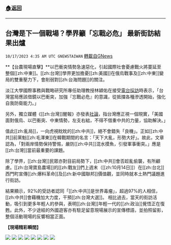 ###  [:house:返回](README.md)
---


## 台灣是下一個戰場？學界籲「忘戰必危」  最新街訪結果出爐
`10/17/2023 4:35 AM UTC GNEWSTAIWAN` [轉載自GNews](https://gnews.org/articles/1843074)

**【台農現場直擊】**以巴衝突情勢急速惡化，引起國際社會憂慮戰火將蔓延至整個[[zh:中東]]。[[zh:台灣]]學界更加擔憂[[zh:美國]]在俄烏戰事及[[zh:中東]]變局的雙重壓力下，會削弱對[[zh:台海問題]]的關注。

淡江大學國際事務與戰略研究所專任助理教授林穎佑在接受[電台採訪](https://www.rti.org.tw/news/view/id/2183158)時表示，「台灣當局應該借鏡以巴衝突，加強『忘戰必危』的意識，從抵擋各種滲透開始，強化自我防衛能力。」

另外，獨立媒體《[[zh:台灣]]醒報》亦發表[社論](https://anntw.com/articles/20231015-fJ6K)，指台灣應正視一個現實，「美國面對俄烏、以巴衝突、中東情勢，左支右絀，不得不借重中共的力量，協助解決。」

 
值此[[zh:亂局]]，一向虎視眈眈的[[zh:中共]]，絕不會錯失「良機」。正如[[zh:中共]]前黨魁[[zh:毛澤東]]在韓戰期間的名言：「天下大亂，形勢大好」。故此，文章認為，「對兩岸情勢保持警惕，嚴防[[zh:中共]]混水摸魚，引發軍事衝突。」應是[[zh:台灣]]當前最重要的課題。

 除了學界，[[zh:台灣]]民眾亦對目前局勢下，[[zh:中共]]會否趁亂偷襲，有所顧慮。[[zh:台灣寶島農場]]的[[zh:戰友]]們上週末（[[zh:10月14日]]）在[[zh:台北]]西門町宣傳[[zh:爆料革命]]及[[zh:新中國聯邦]]價值觀，並同時就本土熱門議題進行街訪。

 結果顯示，92%的受訪者認同「[[zh:中共]]是世界毒瘤」，超過97%的人相信，[[zh:中共]]會藉機加大力度，干預[[zh:台灣大選]]。
相比過去，當天的街訪活動，吸引到更多年輕人的參與，表明[[zh:台灣]]年輕一代的[[zh:政治]]覺悟正在復甦。此外，不少途經的外國遊客亦有駐足留意現場展示的宣傳標語，並拍照留影，整個活動現場的反響相當正面。

**【現場精彩瞬間】**









![](ipfs://QmXs44FJ7Jxio1KWjuiQhzNJ18hbrUCAm2tqWPAJTN2hjG?.png)
![](ipfs://QmSRufa4zjn1hf97zbQvnghCWQg5NAKbbv5VEFz2MnKT1d?.png)
![](ipfs://Qmb6zqrbRsX72SnCrHVFJCepv8eMmUa4nwaMgfYuX14gSj?.png)
![](ipfs://QmNtbnXhbGDs1HUjZA5ugTbLV1un4QUKvUZ32xLACjQ1A5?.png)
![](ipfs://QmVMgBEBcjqmyuD7YZEW1zSaHH1YKqeWxCL9Ke5aLgMnDE?.png)
![](ipfs://QmU5fUpQHi2yFa6kgtZLk4e3CE8nvqSd9dU32ULL8XjQat?.png)
![](ipfs://QmU1Bx8LfC9UmLRnepHwPzTdaFXwwrhn8mhKhByfSJ74Jy?.png)
![](ipfs://QmePScvLkEvFT1rYYNsy4rB9fusgxbpPvSQVoNRRakrM4H?.png)


